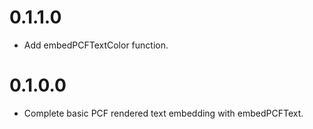# 0.1.1.0
- Add embedPCFTextColor function.
# 0.1.0.0
- Complete basic PCF rendered text embedding with embedPCFText.
